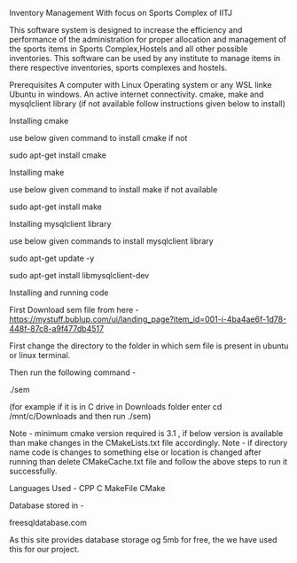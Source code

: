 Inventory Management With focus on Sports Complex of IITJ

This software system is designed to increase the efficiency and performance of the administration for proper allocation and management of the sports items in Sports Complex,Hostels and all other possible inventories. This software can be used by any institute to manage items in there respective inventories, sports complexes and hostels.

Prerequisites
A computer with Linux Operating system or any WSL linke Ubuntu in windows.
An active internet connectivity.
cmake, make and mysqlclient library (if not available follow instructions given below to install)

Installing cmake

use below given command to install cmake if not 

sudo apt-get install cmake

Installing make

use below given command to install make if not available

sudo apt-get install make

Installing mysqlclient library

use below given commands to install mysqlclient library

sudo apt-get update -y

sudo apt-get install libmysqlclient-dev

Installing and running code

First Download sem file from here - https://mystuff.bublup.com/ui/landing_page?item_id=001-i-4ba4ae6f-1d78-448f-87c8-a9f477db4517

First change the directory to the folder in which sem file is present in ubuntu or linux terminal.

Then run the following command -

./sem

(for example if it is in C drive in Downloads folder enter cd /mnt/c/Downloads and then run ./sem) 


Note - minimum cmake version required is 3.1 , if below version is available than make changes in the CMakeLists.txt file accordingly. Note - if directory name code is changes to something else or location is changed after running than delete CMakeCache.txt file and follow the above steps to run it successfully.

Languages Used -
CPP
C
MakeFile
CMake

Database stored in -

freesqldatabase.com

As this site provides database storage og 5mb for free, the we have used this for our project.
